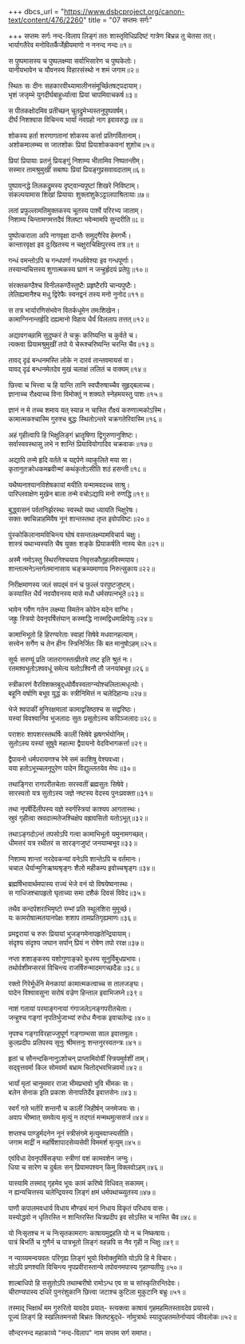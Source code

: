 +++
dbcs_url = "https://www.dsbcproject.org/canon-text/content/476/2260"
title = "07 सप्तमः सर्गः"

+++
सप्तमः सर्गः
नन्द-विलाप
लिङ्गं ततः शास्तृविधिप्रदिष्टं गात्रेण बिभ्रन्न तु चेतसा तत्।  
भार्यागतैरेव मनोवितर्कैर्जेह्रीयमाणो न ननन्द नन्दः॥१॥

स पुष्पमासस्य च पुष्पलक्ष्म्या सर्वाभिसारेण च पुष्पकेतोः।  
यानीयभावेन च यौवनस्य विहारसंस्थो न शमं जगाम॥२॥

स्थितः सः दीनः सहकारवीथ्यामालीनसंमूर्च्छितषट्‍पदायाम्।  
भृशं जजृम्भे युगदीर्घबाहुर्ध्यात्वा प्रियां चापमिवाचकर्ष॥३॥

स पीतकक्षोदमिव प्रतीच्छन् चूतद्रुमेभ्यस्तनुपुष्पवर्षम्।  
दीर्घं निशश्वास विचिन्त्य भार्यां नवग्रहो नाग इवावरुद्धः॥४॥

शोकस्य हर्ता शरणागतानां शोकस्य कर्त्ता प्रतिगर्वितानाम्।  
अशोकमालम्ब्य स जातशोकः प्रियां प्रियाशोककवनां शुशोच॥५॥

प्रियां प्रियायाः प्रतनुं प्रियङ्‍गुं निशाम्य भीतामिव निष्पतन्तीम्।  
सस्मार तामश्रुमुखीं सबाष्पः प्रियां प्रियङ्‍गुप्रसवावदाताम्॥६॥

पुष्पावनद्धे तिलकद्रुमस्य दृष्ट्‍वान्यपुष्टां शिखरे निविष्टाम्।  
संकल्पयामास शिखां प्रियायाः शुक्लांशुकेऽट्टालपाश्रितायाः॥७॥

लतां प्रफुल्लामतिमुक्तकस्य चूतस्य पार्श्वे परिरभ्य जाताम्।  
निशाम्य चिन्तामगमत्तदैवं श्लिष्टा भवेन्मामपि सुन्दरीति॥८॥

पुष्पोत्कराला अपि नागवृक्षा दान्तैः समुद्‍गैरिव हेमगर्भैः।  
कान्तारवृक्षा इव दुःखितस्य न चक्षुराचिक्षिपुरस्य तत्र॥९॥

गन्धं वमन्तोऽपि च गन्धपर्णा गन्धर्ववेश्या इव गन्धपूर्णाः।  
तस्यान्यचित्तस्य शुगात्मकस्य घ्राणं न जन्हुर्हृदयं प्रतेपुः॥१०॥

संरक्तकण्ठैश्च विनीलकण्ठैस्तुष्टैः प्रहृष्टैरपि चान्यपुष्टैः।  
लेलिह्यमानैश्च मधु द्विरेफैः स्वनद्वनं तस्य मनो नुनोद॥११॥

स तत्र भार्यारणिसंभवेन वितर्कधूमेन तमःशिखेन।  
कामाग्निनान्तर्हृदि दह्यमानो विहाय धैर्यं विललाप तत्तत्॥१२॥

अद्यावगच्छामि सुदुष्करं ते चक्रुः करिष्यन्ति च कुर्वते च।  
त्यक्त्वा प्रियामश्रुमुखीं तपो ये चेरूश्चरिष्यन्ति चरन्ति चैव॥१३॥

तावद् दृढं बन्धनमस्ति लोके न दारवं तान्तवमायसं वा।  
यावद् दृढं बन्धनमेतदेव मुखं चलाक्षं ललितं च वाक्यम्॥१४॥

छित्त्वा च भित्त्वा च हि यान्ति तानि स्वपौरुषाच्चैव सुहृद्‍बलाच्च।  
ज्ञानाच्च रौक्ष्याच्च विना विमोक्तुं न शक्यते स्नेहमयस्तु पाशः॥१५॥

ज्ञानं न मे तच्च शमाय यत् स्यान्न न चास्ति रौक्ष्यं करुणात्मकोऽस्मि।  
कामात्मकश्चास्मि गुरुश्च बुद्धः स्थितोऽन्तरे चक्रगतेरिवास्मि॥१६॥

अहं गृहीत्वापि हि भिक्षुलिङ्गं भ्रातॄषिणा द्विगुरुणानुशिष्टः।  
सर्वास्ववस्थासु लभे न शान्तिं प्रियावियोगादिव चक्रवाकः॥१७॥

अद्यापि तन्मे हृदि वर्तते च यद्दर्पणे व्याकुलिते मया सा।  
कृतानुतक्रोधकमब्रवीन्मां कथंकृतोऽसीति शठं हसन्ती॥१८॥

यथैष्यनाश्यानविशेषकायां मयीति यन्मामवदच्च साश्रु।  
पारिप्लवाक्षेण मुखेन बाला तन्मे वचोऽद्यापि मनो रुणद्धि॥१९॥

बुद्ध्‍वासनं पर्वतनिर्झरस्थः स्वस्थो यथा ध्यायति भिक्षुरेषः।  
सक्तः क्वचिन्नाहमिवैष नूनं शान्तस्तथा तृप्त इवोपविष्टः॥२०॥

पुंस्कोकिलानामविचिन्त्य घोषं वसन्तलक्ष्म्यामविचार्य चक्षुः।  
शास्त्रं यथाभ्यस्यति चैष युक्तः शङ्के प्रियाकर्षति नास्य चेतः॥२१॥

अस्मै नमोऽस्तु स्थिरनिश्चयाय निवृत्तकौतूहलविस्मयाय।  
शान्तात्मनेऽन्तर्गतमानासाय चङ्‍क्रम्यमाणाय निरुत्सुकाय॥२२॥

निरीक्षमाणस्य जलं सपद्‍मं वनं च फुल्लं परपुष्टजुष्टम्।  
कस्यास्ति धैर्यं नवयौवनस्य मासे मधौ धर्मसपत्नभूते॥२३॥

भावेन गर्वेण गतेन लक्ष्म्या स्मितेन कोपेन मदेन वाग्भिः।  
जह्रुः स्त्रियो देवनृपर्षिसंघान् कस्माद्धि नास्मद्विधमाक्षिपेयुः॥२४॥

कामाभिभूतो हि हिरण्यरेताः स्वाहां सिषेवे मधवानहल्याम्।  
सत्त्वेन सर्गेण च तेन हीनः स्त्रिनिर्जितः किं बत मानुषोऽहम्॥२५॥

सूर्यः सरण्यूं प्रति जातरागस्तत्प्रीतये तष्ट इति श्रुतं नः।  
रतमश्वभूतोऽश्ववधूं समेत्य यतोऽश्विनौ तौ जनयांबभूव॥२६॥

स्त्रीकारणं वैरविशक्तबुद्‍ध्योर्वैवस्वताग्न्योश्चलितात्मधृत्योः।  
बहूनि वर्षाणि बभूव युद्धं कः स्त्रीनिमित्तं न चलेदिहान्यः॥२७॥

भेजे श्वपाकीं मुनिरक्षमालां कामाद्वसिष्ठश्च स सद्वरिष्ठः।  
यस्यां विवश्वानिव भूजलादः सुतः प्रसूतोऽस्य कपिञ्जलादः॥२८॥

पराशरः शापशरस्तथर्षिः कालीं सिषेवे झषगर्भयोनिम्।  
सुतोऽस्य यस्यां सुषुवे महात्मा द्वैपायनो वेदविभागकर्त्ता॥२९॥

द्वैपायनो धर्मपरायणश्च रेमे समं काशिषु वेश्यवध्वा।  
यया हतोऽभूच्चलनूपुरेण पादेन विद्युल्लतयेव मेघः॥३०॥

तथाङ्गिरा रागपरीतचेताः सरस्वतीं ब्रह्मसुतः सिषेवे।  
सारस्वतो यत्र सुतोऽस्य जज्ञे नष्टस्य वेदस्य पुनःप्रवक्ता॥३१॥

तथा नृपर्षेर्दिलीपस्य यज्ञे स्वर्गस्त्रियां काश्यप आगतास्थः।  
स्रुवं गृहीत्वा स्रवदात्मतेजश्चिक्षेप वह्रावसितो यतोऽभूत्॥३२॥

तथाऽङ्गदोऽन्तं तपसोऽपि गत्वा कामाभिभूतो यमुनामगच्छत्।  
धीमत्तरं यत्र रथीतरं स सारङ्गजुष्टं जनयाम्बभूव॥३३॥

निशाम्य शान्तां नरदेवकन्यां वनेऽपि शान्तेऽपि च वर्तमानः।  
चचाल धैर्यान्मुनिऋष्यश्रृङ्गः शैलो महीकम्प इवोच्चश्रृङ्गः॥३४॥

ब्रह्मर्षिभावार्थमपास्य राज्यं भेजे वनं यो विषयेष्वनास्थः।  
स गाधिजश्चापहृतो घृताच्या समा दशैकं दिवसं विवेद॥३५॥

तथैव कन्दर्पशराभिमृष्टो रम्भां प्रति स्थूलशिरा मुमूर्च्छ।  
यः कामरोषात्मतयानपेक्षः शशाप तामप्रतिगृह्यमाणः॥३६॥

प्रमद्वरायां च रुरुः प्रियायां भुजङ्गमेनापहृतेन्द्रियायाम्।  
संदृश्य संदृश्य जघान सर्पान् प्रियं न रोषेण तपो ररक्ष॥३७॥

नप्ता शशाङ्कस्य यशोगुणाङ्को बुधस्य सूनुर्विबुधप्रभावः।  
तथोर्वशीमप्सरसं विचिन्त्य राजर्षिरुन्मादमगच्छदैडः॥३८॥

रक्तो गिरेर्मूर्धनि मेनकायां कामात्मकत्वाच्च स तालजङ्घः।  
पादेन विश्वावसुना सरोषं वज्रेण हिन्ताल इवाभिजघ्ने॥३९॥

नाशं गतायां परमाङ्गनायां गंगाजलेऽनङ्गपरीतचेताः।  
जन्हुश्च गङ्गां नृपतिर्भुजाभ्यां रुरोध मैनाक इवाचलेन्द्रः॥४०॥

नृपश्च गङ्गाविरहाज्जुघूर्ण गङ्गाम्भसा साल इवात्तमूलः।  
कुलप्रदीपः प्रतिपस्य सूनुः श्रीमत्तनुः शन्तनुरस्वतन्त्रः॥४१॥

हृतां च सौनन्दकिनानुऽशोचन् प्राप्तामिवोर्वीं स्त्रियमुर्वशीं ताम्।  
सद्‍वृत्तवर्मा किल सोमवर्मा बभ्राम चितोद्भवभिन्नवर्मा॥४२॥

भार्यां मृतां चानुममार राजा भीमप्रभावो भुवि भीमकः सः।  
बलेन सेनाक इति प्रकाशः सेनापतिर्देव इवात्तसेनः॥४३॥

स्वर्गं गते भर्तरि शन्तनौ च कालीं जिहीर्षन् जनमेजयः सः।  
अवाप भीष्मात् समवेत्य मृत्युं न तद्‍गतं मन्मथमुत्ससर्ज॥४४॥

शप्तश्च पाण्डुर्मदनेन नूनं स्त्रीसंगमे मृत्युमवाप्स्यसीति।  
जगाम माद्रीं न महर्षिशापादसेव्यसेवी विममर्श मृत्युम्॥४५॥

एवंविधा देवनृपर्षिसङ्घाः स्त्रीणां वशं कामवशेन जग्मुः।  
धिया च सारेण च दुर्बलः सन् प्रियामपश्यन् किमु विक्लवोऽहम्॥४६॥

यास्यामि तस्माद् गृहमेव भूयः कामं करिष्ये विधिवत् सकामम्।  
न ह्यन्यचित्तस्य चलेन्द्रियस्य लिङ्गं क्षमं धर्मपथाच्च्युतस्य॥४७॥

पाणौ कपालमवधार्य विधाय मौण्ड्यं मानं निधाय विकृतं परिधाय वासः।  
यस्योद्धवो न धृतिरस्ति न शान्तिरस्ति चित्रप्रदीप इव सोऽस्ति च नास्ति चैव॥४८॥

यो निःसृतश्च न च निःसृतकामरागः काषायमुद्वहति यो न च निष्कषायः।  
पात्रं बिभर्ति च गुणैर्न च पात्रभूतो लिङ्गं वहन्नपि स नैव गृही न भिक्षुः॥४९॥

न न्याय्यमन्वयवतः परिगृह्य लिङ्गं भूयो विमोक्तुमिति योऽपि हि मे विचारः।  
सोऽपि प्रणश्यति विचिन्त्य नृपप्रवीरास्तान्ये तपोवनमपास्य गृहाण्यतीयुः॥५०॥

शाल्बाधिपो हि ससुतोऽपि तथाम्बरीषो रामोऽन्ध एव स च सांस्कृतिरन्तिदेवः।  
चीराण्यपास्य दधिरे पुनरंशुकानि छित्त्वा जटाश्च कुटिला मुकुटानि बभ्रुः॥५१॥

तस्माद् भिक्षार्थं मम गुरुरितो यावदेव प्रयात्-
स्त्यक्त्वा काषायं गृहमहमितस्तावदेव प्रयास्ये।  
पूज्यं लिङ्गं हि स्खलितमनसो बिभ्रतः क्लिष्टबुद्‍धे-
र्नामुत्रार्थः स्यादुपहतमतेर्नाप्ययं जीवलोकः॥५२॥

सौन्दरनन्द महाकाव्ये  "नन्द-विलाप" नाम सप्तम सर्ग समाप्त।  
